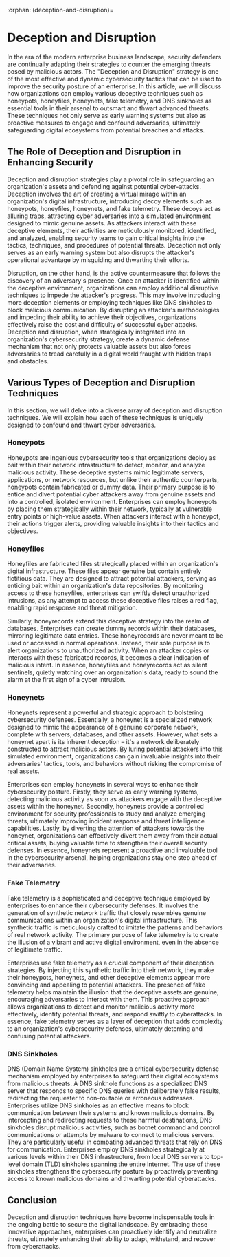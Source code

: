 :orphan:
(deception-and-disruption)=

# Deception and Disruption

In the era of the modern enterprise business landscape, security defenders are continually adapting their strategies to counter the emerging threats posed by malicious actors. The "Deception and Disruption" strategy is one of the most effective and dynamic cybersecurity tactics that can be used to improve the security posture of an enterprise. In this article, we will discuss how organizations can employ various deceptive techniques such as honeypots, honeyfiles, honeynets, fake telemetry, and DNS sinkholes as essential tools in their arsenal to outsmart and thwart advanced threats. These techniques not only serve as early warning systems but also as proactive measures to engage and confound adversaries, ultimately safeguarding digital ecosystems from potential breaches and attacks. 

## The Role of Deception and Disruption in Enhancing Security

Deception and disruption strategies play a pivotal role in safeguarding an organization's assets and defending against potential cyber-attacks. Deception involves the art of creating a virtual mirage within an organization's digital infrastructure, introducing decoy elements such as honeypots, honeyfiles, honeynets, and fake telemetry. These decoys act as alluring traps, attracting cyber adversaries into a simulated environment designed to mimic genuine assets. As attackers interact with these deceptive elements, their activities are meticulously monitored, identified, and analyzed, enabling security teams to gain critical insights into the tactics, techniques, and procedures of potential threats. Deception not only serves as an early warning system but also disrupts the attacker's operational advantage by misguiding and thwarting their efforts.

Disruption, on the other hand, is the active countermeasure that follows the discovery of an adversary's presence. Once an attacker is identified within the deceptive environment, organizations can employ additional disruptive techniques to impede the attacker's progress. This may involve introducing more deception elements or employing techniques like DNS sinkholes to block malicious communication. By disrupting an attacker's methodologies and impeding their ability to achieve their objectives, organizations effectively raise the cost and difficulty of successful cyber attacks. Deception and disruption, when strategically integrated into an organization's cybersecurity strategy, create a dynamic defense mechanism that not only protects valuable assets but also forces adversaries to tread carefully in a digital world fraught with hidden traps and obstacles.

## Various Types of Deception and Disruption Techniques

In this section, we will delve into a diverse array of deception and disruption techniques. We will explain how each of these techniques is uniquely designed to confound and thwart cyber adversaries.

### Honeypots

Honeypots are ingenious cybersecurity tools that organizations deploy as bait within their network infrastructure to detect, monitor, and analyze malicious activity. These deceptive systems mimic legitimate servers, applications, or network resources, but unlike their authentic counterparts, honeypots contain fabricated or dummy data. Their primary purpose is to entice and divert potential cyber attackers away from genuine assets and into a controlled, isolated environment. Enterprises can employ honeypots by placing them strategically within their network, typically at vulnerable entry points or high-value assets. When attackers interact with a honeypot, their actions trigger alerts, providing valuable insights into their tactics and objectives.

### Honeyfiles

Honeyfiles are fabricated files strategically placed within an organization's digital infrastructure. These files appear genuine but contain entirely fictitious data. They are designed to attract potential attackers, serving as enticing bait within an organization's data repositories. By monitoring access to these honeyfiles, enterprises can swiftly detect unauthorized intrusions, as any attempt to access these deceptive files raises a red flag, enabling rapid response and threat mitigation.

Similarly, honeyrecords extend this deceptive strategy into the realm of databases. Enterprises can create dummy records within their databases, mirroring legitimate data entries. These honeyrecords are never meant to be used or accessed in normal operations. Instead, their sole purpose is to alert organizations to unauthorized activity. When an attacker copies or interacts with these fabricated records, it becomes a clear indication of malicious intent. In essence, honeyfiles and honeyrecords act as silent sentinels, quietly watching over an organization's data, ready to sound the alarm at the first sign of a cyber intrusion.

### Honeynets

Honeynets represent a powerful and strategic approach to bolstering cybersecurity defenses. Essentially, a honeynet is a specialized network designed to mimic the appearance of a genuine corporate network, complete with servers, databases, and other assets. However, what sets a honeynet apart is its inherent deception – it's a network deliberately constructed to attract malicious actors. By luring potential attackers into this simulated environment, organizations can gain invaluable insights into their adversaries' tactics, tools, and behaviors without risking the compromise of real assets.

Enterprises can employ honeynets in several ways to enhance their cybersecurity posture. Firstly, they serve as early warning systems, detecting malicious activity as soon as attackers engage with the deceptive assets within the honeynet. Secondly, honeynets provide a controlled environment for security professionals to study and analyze emerging threats, ultimately improving incident response and threat intelligence capabilities. Lastly, by diverting the attention of attackers towards the honeynet, organizations can effectively divert them away from their actual critical assets, buying valuable time to strengthen their overall security defenses. In essence, honeynets represent a proactive and invaluable tool in the cybersecurity arsenal, helping organizations stay one step ahead of their adversaries.

### Fake Telemetry

Fake telemetry is a sophisticated and deceptive technique employed by enterprises to enhance their cybersecurity defenses. It involves the generation of synthetic network traffic that closely resembles genuine communications within an organization's digital infrastructure. This synthetic traffic is meticulously crafted to imitate the patterns and behaviors of real network activity. The primary purpose of fake telemetry is to create the illusion of a vibrant and active digital environment, even in the absence of legitimate traffic. 

Enterprises use fake telemetry as a crucial component of their deception strategies. By injecting this synthetic traffic into their network, they make their honeypots, honeynets, and other deceptive elements appear more convincing and appealing to potential attackers. The presence of fake telemetry helps maintain the illusion that the deceptive assets are genuine, encouraging adversaries to interact with them. This proactive approach allows organizations to detect and monitor malicious activity more effectively, identify potential threats, and respond swiftly to cyberattacks. In essence, fake telemetry serves as a layer of deception that adds complexity to an organization's cybersecurity defenses, ultimately deterring and confusing potential attackers.

### DNS Sinkholes

DNS (Domain Name System) sinkholes are a critical cybersecurity defense mechanism employed by enterprises to safeguard their digital ecosystems from malicious threats. A DNS sinkhole functions as a specialized DNS server that responds to specific DNS queries with deliberately false results, redirecting the requester to non-routable or erroneous addresses. Enterprises utilize DNS sinkholes as an effective means to block communication between their systems and known malicious domains. By intercepting and redirecting requests to these harmful destinations, DNS sinkholes disrupt malicious activities, such as botnet command and control communications or attempts by malware to connect to malicious servers. They are particularly useful in combating advanced threats that rely on DNS for communication. Enterprises employ DNS sinkholes strategically at various levels within their DNS infrastructure, from local DNS servers to top-level domain (TLD) sinkholes spanning the entire Internet. The use of these sinkholes strengthens the cybersecurity posture by proactively preventing access to known malicious domains and thwarting potential cyberattacks.

## Conclusion

Deception and disruption techniques have become indispensable tools in the ongoing battle to secure the digital landscape. By embracing these innovative approaches, enterprises can proactively identify and neutralize threats, ultimately enhancing their ability to adapt, withstand, and recover from cyberattacks.
